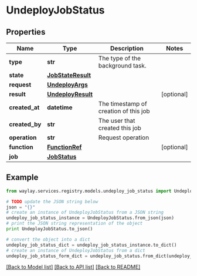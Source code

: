 # UndeployJobStatus


## Properties

Name | Type | Description | Notes
------------ | ------------- | ------------- | -------------
**type** | **str** | The type of the background task. | 
**state** | [**JobStateResult**](JobStateResult.md) |  | 
**request** | [**UndeployArgs**](UndeployArgs.md) |  | 
**result** | [**UndeployResult**](UndeployResult.md) |  | [optional] 
**created_at** | **datetime** | The timestamp of creation of this job | 
**created_by** | **str** | The user that created this job | 
**operation** | **str** | Request operation | 
**function** | [**FunctionRef**](FunctionRef.md) |  | [optional] 
**job** | [**JobStatus**](JobStatus.md) |  | 

## Example

```python
from waylay.services.registry.models.undeploy_job_status import UndeployJobStatus

# TODO update the JSON string below
json = "{}"
# create an instance of UndeployJobStatus from a JSON string
undeploy_job_status_instance = UndeployJobStatus.from_json(json)
# print the JSON string representation of the object
print UndeployJobStatus.to_json()

# convert the object into a dict
undeploy_job_status_dict = undeploy_job_status_instance.to_dict()
# create an instance of UndeployJobStatus from a dict
undeploy_job_status_form_dict = undeploy_job_status.from_dict(undeploy_job_status_dict)
```
[[Back to Model list]](../README.md#documentation-for-models) [[Back to API list]](../README.md#documentation-for-api-endpoints) [[Back to README]](../README.md)


